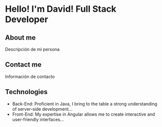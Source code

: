# Hello! I'm David! Full Stack Developer

## About me

Descripción de mi persona

## Contact me

Información de contacto

## Technologies
- Back-End: Proficient in Java, I bring to the table a strong understanding of server-side development...
- Front-End: My expertise in Angular allows me to create interactive and user-friendly interfaces...

